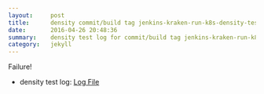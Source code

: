 ```yaml
---
layout:     post
title:      density commit/build tag jenkins-kraken-run-k8s-density-tests-59-30
date:       2016-04-26 20:48:36
summary:    density test log for commit/build tag jenkins-kraken-run-k8s-density-tests-59-30.
category:   jekyll
---
```


Failure!

- density test log: [Log File](http://s3-us-west-2.amazonaws.com/kraken-e2e-logs/density/jenkins-kraken-run-k8s-density-tests-59-30.log)
